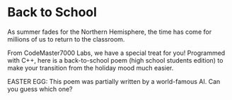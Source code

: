 # Back to School

As summer fades for the Northern Hemisphere, the time has come for millions of us to return to the classroom.

From CodeMaster7000 Labs, we have a special treat for you! Programmed with C++, here is a back-to-school poem (high school students edition) to make your transition from the holiday mood much easier.

EASTER EGG: This poem was partially written by a world-famous AI. Can you guess which one?

